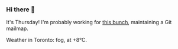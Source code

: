 ### Hi there :wave:

It's Thursday! I'm probably working for [this bunch](https://github.com/kohofinancial), maintaining a Git mailmap.

Weather in Toronto: fog, at +8°C.
